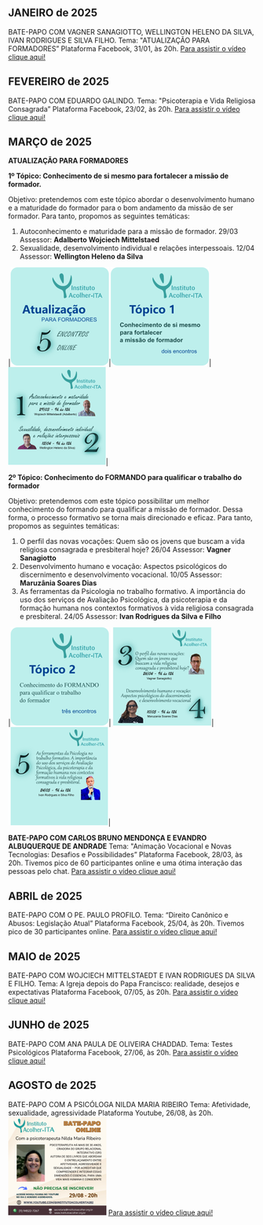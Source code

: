 ## JANEIRO de 2025

BATE-PAPO COM VAGNER SANAGIOTTO, WELLINGTON HELENO DA SILVA, IVAN RODRIGUES E SILVA FILHO. 
Tema: "ATUALIZAÇÃO PARA FORMADORES”
Plataforma Facebook, 31/01, às 20h. 
[Para assistir o vídeo clique aqui!]( https://youtu.be/aDJgo9VjbX0)

## FEVEREIRO de 2025

BATE-PAPO COM EDUARDO GALINDO. 
Tema: "Psicoterapia e Vida Religiosa Consagrada”
Plataforma Facebook, 23/02, às 20h. 
[Para assistir o vídeo clique aqui!](https://youtu.be/wf9C55-whPs)

## MARÇO de 2025

**ATUALIZAÇÃO PARA FORMADORES** 

**1º Tópico: Conhecimento de si mesmo para fortalecer a missão de formador.**
 
Objetivo: pretendemos com este tópico abordar o desenvolvimento humano e a maturidade do formador para o bom andamento da missão de ser formador. Para tanto, propomos as seguintes temáticas:
1. Autoconhecimento e maturidade para a missão de formador. 
      29/03 Assessor: **Adalberto Wojciech Mittelstaed**
2. Sexualidade, desenvolvimento individual e relações interpessoais.
      12/04 Assessor: **Wellington Heleno da Silva** 

|![](/img/atv-2025-03-29.png)|![](/img/atv-2025-03-29a.png)|![](/img/atv-2025-03-29b.png)|

**2º Tópico: Conhecimento do FORMANDO para qualificar o trabalho do formador**

Objetivo: pretendemos com este tópico possibilitar um melhor conhecimento do formando para qualificar a missão de formador. Dessa forma, o processo formativo se torna mais direcionado e eficaz. Para tanto, propomos as seguintes temáticas:

1. O perfil das novas vocações: Quem são os jovens que buscam a vida religiosa consagrada e presbiteral hoje?
      26/04 Assessor: **Vagner Sanagiotto**
2. Desenvolvimento humano e vocação: Aspectos psicológicos do discernimento e desenvolvimento vocacional.
      10/05 Assessor: **Maruzânia Soares Dias**
3. As ferramentas da Psicologia no trabalho formativo. A importância do uso dos serviços de Avaliação Psicológica, da psicoterapia e da formação humana nos contextos formativos à vida religiosa consagrada e presbiteral.
      24/05 Assessor: **Ivan Rodrigues da Silva e Filho**

|![](/img/atv-2025-03-29c.png)|![](/img/atv-2025-03-29d.png)|![](/img/atv-2025-03-29e.png)|


**BATE-PAPO COM CARLOS BRUNO MENDONÇA E EVANDRO ALBUQUERQUE DE ANDRADE** 
Tema: "Animação Vocacional e Novas Tecnologias: Desafios e Possibilidades”
Plataforma Facebook, 28/03, às 20h. Tivemos pico de 60 participantes online e uma ótima interação das pessoas pelo chat.
[Para assistir o vídeo clique aqui!](https://youtu.be/itBmCc_rJHs)

## ABRIL de 2025

BATE-PAPO COM O PE. PAULO PROFILO. 
Tema: “Direito Canônico e Abusos: Legislação Atual”
Plataforma Facebook, 25/04, às 20h. Tivemos pico de 30 participantes online.
[Para assistir o vídeo clique aqui!]( https://youtu.be/OqyRgcVu_zA)

## MAIO de 2025

BATE-PAPO COM WOJCIECH MITTELSTAEDT E IVAN RODRIGUES DA SILVA E FILHO. 
Tema: A Igreja depois do Papa Francisco: realidade, desejos e expectativas
Plataforma Facebook, 07/05, às 20h. 
[Para assistir o vídeo clique aqui!]( https://youtu.be/f4kMWR7MAc0)

## JUNHO de 2025

BATE-PAPO COM ANA PAULA DE OLIVEIRA CHADDAD. 
Tema: Testes Psicológicos
Plataforma Facebook, 27/06, às 20h. 
[Para assistir o vídeo clique aqui!]( https://youtu.be/PlSuPgAWKIg)


## AGOSTO de 2025
BATE-PAPO COM A PSICÓLOGA NILDA MARIA RIBEIRO 
Tema: Afetividade, sexualidade, agressividade
Plataforma Youtube, 26/08, às 20h.
![](/img/bp-2025-08-27.png)
[Para assistir o vídeo clique aqui!](https://www.youtube.com/live/KRqQNza321M?si=li_UuMi0mP-ADbh4)
